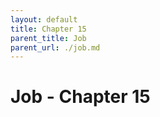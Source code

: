 ```yaml
---
layout: default
title: Chapter 15
parent_title: Job
parent_url: ./job.md
---
```


# Job - Chapter 15
